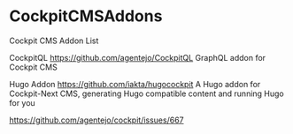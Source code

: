 # CockpitCMSAddons
Cockpit CMS Addon List

CockpitQL
https://github.com/agentejo/CockpitQL
GraphQL addon for Cockpit CMS

Hugo Addon
https://github.com/iakta/hugocockpit
A Hugo addon for Cockpit-Next CMS, generating Hugo compatible content and running Hugo for you

https://github.com/agentejo/cockpit/issues/667
